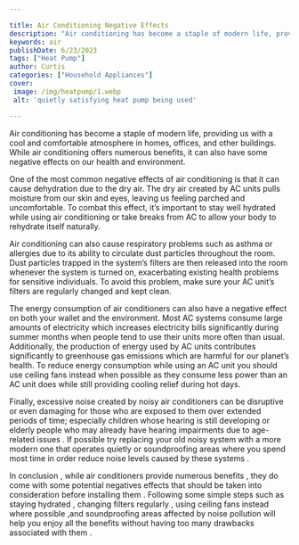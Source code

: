 ```yaml
---

title: Air Conditioning Negative Effects
description: "Air conditioning has become a staple of modern life, providing us with a cool and comfortable atmosphere in homes, offices, and ot...learn more about it now"
keywords: air
publishDate: 6/23/2023
tags: ["Heat Pump"]
author: Curtis
categories: ["Household Appliances"]
cover: 
 image: /img/heatpump/1.webp
 alt: 'quietly satisfying heat pump being used'

---
```


Air conditioning has become a staple of modern life, providing us with a cool and comfortable atmosphere in homes, offices, and other buildings. While air conditioning offers numerous benefits, it can also have some negative effects on our health and environment.

One of the most common negative effects of air conditioning is that it can cause dehydration due to the dry air. The dry air created by AC units pulls moisture from our skin and eyes, leaving us feeling parched and uncomfortable. To combat this effect, it’s important to stay well hydrated while using air conditioning or take breaks from AC to allow your body to rehydrate itself naturally.

Air conditioning can also cause respiratory problems such as asthma or allergies due to its ability to circulate dust particles throughout the room. Dust particles trapped in the system’s filters are then released into the room whenever the system is turned on, exacerbating existing health problems for sensitive individuals. To avoid this problem, make sure your AC unit’s filters are regularly changed and kept clean.

The energy consumption of air conditioners can also have a negative effect on both your wallet and the environment. Most AC systems consume large amounts of electricity which increases electricity bills significantly during summer months when people tend to use their units more often than usual. Additionally, the production of energy used by AC units contributes significantly to greenhouse gas emissions which are harmful for our planet’s health. To reduce energy consumption while using an AC unit you should use ceiling fans instead when possible as they consume less power than an AC unit does while still providing cooling relief during hot days. 

Finally, excessive noise created by noisy air conditioners can be disruptive or even damaging for those who are exposed to them over extended periods of time; especially children whose hearing is still developing or elderly people who may already have hearing impairments due to age-related issues . If possible try replacing your old noisy system with a more modern one that operates quietly or soundproofing areas where you spend most time in order reduce noise levels caused by these systems . 
 
In conclusion , while air conditioners provide numerous benefits , they do come with some potential negatives effects that should be taken into consideration before installing them . Following some simple steps such as staying hydrated , changing filters regularly , using ceiling fans instead where possible ,and soundproofing areas affected by noise pollution will help you enjoy all the benefits without having too many drawbacks associated with them .
